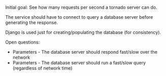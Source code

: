 Initial goal: See how many requests per second a tornado server can do. 

The service should have to connect to query a database server before generating the response.

Django is used just for creating/populating the database (for consistency).

Open questions:
+ Parameters - The database server should respond fast/slow over the network
+ Parameters - The database server should run a fast/slow query (regardless of network time)
